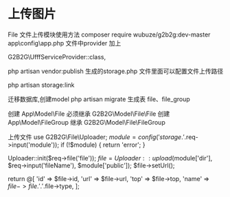 # 上传图片

File 文件上传模块使用方法
composer require wubuze/g2b2g:dev-master
app\config\app.php 文件中provider 加上

G2B2G\UfffServiceProvider::class,

php artisan vendor:publish
生成的storage.php 文件里面可以配置文件上传路径

php artisan storage:link

迁移数据库,创建model
php artisan migrate 生成表 file、file_group

创建 App\Model\File 必须继承 G2B2G\Model\File\File 创建 App\Model\FileGroup 继承 G2B2G\Model\File\FileGroup

上传文件 use G2B2G\File\Uploader;
$module = config('storage.'.$req->input('module')); if (!$module) { return 'error'; }

Uploader::init($req->file('file')); $file = Uploader::upload($module['dir'], $req->input('fileName'), $module['public']); $file->setUrl();

return @[ 'id' => $file->id, 'url' => $file->url, 'top' => $file->top, 'name' => $file->file.'.'.$file->type, ];
